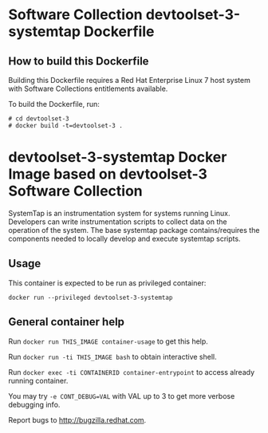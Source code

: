 Software Collection devtoolset-3-systemtap Dockerfile
=====================================================

How to build this Dockerfile
----------------------------

Building this Dockerfile requires a Red Hat Enterprise Linux 7 host
system with Software Collections entitlements available.

To build the Dockerfile, run:

```
# cd devtoolset-3
# docker build -t=devtoolset-3 .
```


devtoolset-3-systemtap Docker Image based on devtoolset-3 Software Collection
=============================================================================

SystemTap is an instrumentation system for systems running Linux.
Developers can write instrumentation scripts to collect data on
the operation of the system.  The base systemtap package contains/requires
the components needed to locally develop and execute systemtap scripts.


Usage
-----

This container is expected to be run as privileged container:

```
docker run --privileged devtoolset-3-systemtap
```



General container help
----------------------

Run `docker run THIS_IMAGE container-usage` to get this help.

Run `docker run -ti THIS_IMAGE bash` to obtain interactive shell.

Run `docker exec -ti CONTAINERID container-entrypoint` to access already running container.

You may try `-e CONT_DEBUG=VAL` with VAL up to 3 to get more verbose debugging
info.


Report bugs to <http://bugzilla.redhat.com>.




